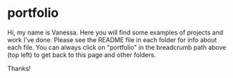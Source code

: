 # portfolio

Hi, my name is Vanessa. Here you will find some examples of projects and work I've done.
Please see the README file in each folder for info about each file.
You can always click on "portfolio" in the breadcrumb path above (top left) to get back to this page and other folders.

Thanks!
